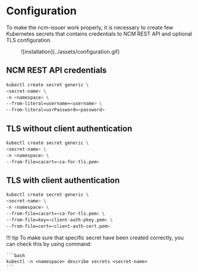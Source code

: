 # Configuration

To make the ncm-issuer work properly, it is necessary to create few Kubernetes secrets
that contains credentials to NCM REST API and optional TLS configuration.

<figure markdown>
  ![installation](../assets/configuration.gif)
</figure>

## NCM REST API credentials

  ```bash
  kubectl create secret generic \
  <secret-name> \
  -n <namespace> \
  --from-literal=username=<username> \
  --from-literal=usrPassword=<password>
  ```

## TLS without client authentication

  ```bash
  kubectl create secret generic \
  <secret-name> \
  -n <namespace> \
  --from-file=cacert=<ca-for-tls.pem>
  ```

## TLS with client authentication

  ```bash
  kubectl create secret generic \
  <secret-name> \
  -n <namespace> \
  --from-file=cacert=<ca-for-tls.pem> \
  --from-file=key=<client-auth-pkey.pem> \
  --from-file=cert=<client-auth-cert.pem>
  ```

!!! tip
    To make sure that specific secret have been created correctly, you can check this
    by using command:
    
    ```bash
    kubectl -n <namespace> describe secrets <secret-name>
    ```